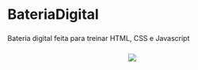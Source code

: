 # BateriaDigital

###
Bateria digital feita para treinar HTML, CSS e Javascript

###

<div align="center">
  <img src="https://user-images.githubusercontent.com/109401296/189803888-2df8f094-2ead-4f97-b75a-66d30fe3da41.png">
</div>
